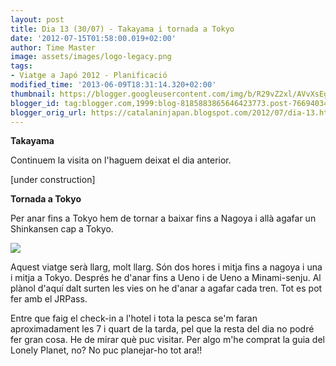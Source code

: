 ```yaml
---
layout: post
title: Dia 13 (30/07) - Takayama i tornada a Tokyo
date: '2012-07-15T01:58:00.019+02:00'
author: Time Master
image: assets/images/logo-legacy.png
tags:
- Viatge a Japó 2012 - Planificació
modified_time: '2013-06-09T18:31:14.320+02:00'
thumbnail: https://blogger.googleusercontent.com/img/b/R29vZ2xl/AVvXsEgNebOMhBUgQEfoWcojfhMpoDLt37OmkIMz34F-_bghza8lbw0YH3jNoLw6aQwivzG5iKwu-QJlSXcIT4cz5uQzmspLz0uFwwUo0VaFrMrM5giKvnxRaEFUO2mtvqmMliVjHo1wbq0frs0/s72-c/horaris_takayamatokyo.jpg
blogger_id: tag:blogger.com,1999:blog-8185883865646423773.post-7669403404106618621
blogger_orig_url: https://catalaninjapan.blogspot.com/2012/07/dia-13.html
---
```


**Takayama**  

  

Continuem la visita on l'haguem deixat el dia anterior.  

  

[under construction]  

  

  

**Tornada a Tokyo**  

  

Per anar fins a Tokyo hem de tornar a baixar fins a Nagoya i allà agafar un Shinkansen cap a Tokyo.  

  


[![](https://blogger.googleusercontent.com/img/b/R29vZ2xl/AVvXsEgNebOMhBUgQEfoWcojfhMpoDLt37OmkIMz34F-_bghza8lbw0YH3jNoLw6aQwivzG5iKwu-QJlSXcIT4cz5uQzmspLz0uFwwUo0VaFrMrM5giKvnxRaEFUO2mtvqmMliVjHo1wbq0frs0/s320/horaris_takayamatokyo.jpg)](https://blogger.googleusercontent.com/img/b/R29vZ2xl/AVvXsEgNebOMhBUgQEfoWcojfhMpoDLt37OmkIMz34F-_bghza8lbw0YH3jNoLw6aQwivzG5iKwu-QJlSXcIT4cz5uQzmspLz0uFwwUo0VaFrMrM5giKvnxRaEFUO2mtvqmMliVjHo1wbq0frs0/s1600/horaris_takayamatokyo.jpg)
  

Aquest viatge serà llarg, molt llarg. Són dos hores i mitja fins a nagoya i una i mitja a Tokyo. Després he d'anar fins a Ueno i de Ueno a Minami-senju. Al plànol d'aquí dalt surten les vies on he d'anar a agafar cada tren. Tot es pot fer amb el JRPass.  

  

Entre que faig el check-in a l'hotel i tota la pesca se'm faran aproximadament les 7 i quart de la tarda, pel que la resta del dia no podré fer gran cosa. He de mirar què puc visitar. Per algo m'he comprat la guia del Lonely Planet, no? No puc planejar-ho tot ara!!